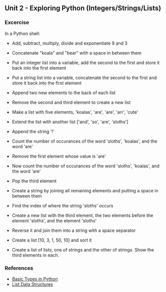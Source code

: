 Unit 2 - Exploring Python (Integers/Strings/Lists)
---

### **Excercise**

In a Python shell:

* Add, subtract, multiply, divide and exponentiate 9 and 3
* Concatenate "koala" and "bear" with a space in between them
* Put an integer list into a variable, add the second to the first and store it back into the first element
* Put a string list into a variable, concatenate the second to the first and store it back into the first element
* Append two new elements to the back of each list
* Remove the second and third element to create a new list

* Make a list with five elements, 'koalas', 'are', 'are', 'arr', 'cute'
* Extend the list with another list ['and', 'so', 'are', 'sloths']
* Append the string '!'
* Count the number of occurances of the word 'sloths', 'koalas', and the word 'are'
* Remove the first element whose value is 'are'
* Now count the number of occurances of the word 'sloths', 'koalas', and the word 'are'
* Pop the third element
* Create a string by joining all remaining elements and putting a space in between them

* Find the index of where the string 'sloths' occurs
* Create a new list with the third element, the two elements before the element 'sloths', and the element 'sloths'
* Reverse it and join them into a string with a space separator

* Create a list [10, 3, 1, 50, 10] and sort it

* Create a list of lists, one of strings and the other of strings.  Show the third elements in each.

### References

* [Basic Types in Python](https://docs.python.org/3.5/tutorial/introduction.html)
* [List Data Structures](https://docs.python.org/2/tutorial/datastructures.html)
